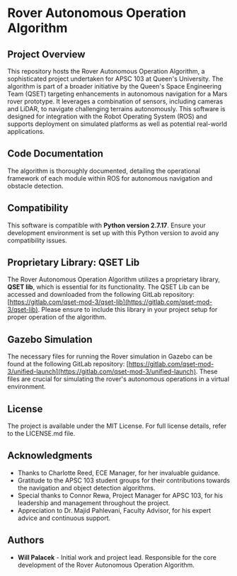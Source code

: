 # Rover Autonomous Operation Algorithm

## Project Overview
This repository hosts the Rover Autonomous Operation Algorithm, a sophisticated project undertaken for APSC 103 at Queen's University. The algorithm is part of a broader initiative by the Queen's Space Engineering Team (QSET) targeting enhancements in autonomous navigation for a Mars rover prototype. It leverages a combination of sensors, including cameras and LiDAR, to navigate challenging terrains autonomously. This software is designed for integration with the Robot Operating System (ROS) and supports deployment on simulated platforms as well as potential real-world applications.

## Code Documentation
The algorithm is thoroughly documented, detailing the operational framework of each module within ROS for autonomous navigation and obstacle detection.

## Compatibility
This software is compatible with **Python version 2.7.17**. Ensure your development environment is set up with this Python version to avoid any compatibility issues.

## Proprietary Library: QSET Lib
The Rover Autonomous Operation Algorithm utilizes a proprietary library, **QSET lib**, which is essential for its functionality. The QSET Lib can be accessed and downloaded from the following GitLab repository: [https://gitlab.com/qset-mod-3/qset-lib](https://gitlab.com/qset-mod-3/qset-lib). Please ensure to include this library in your project setup for proper operation of the algorithm.

## Gazebo Simulation
The necessary files for running the Rover simulation in Gazebo can be found at the following GitLab repository: [https://gitlab.com/qset-mod-3/unified-launch](https://gitlab.com/qset-mod-3/unified-launch). These files are crucial for simulating the rover's autonomous operations in a virtual environment.

## License
The project is available under the MIT License. For full license details, refer to the LICENSE.md file.

## Acknowledgments
- Thanks to Charlotte Reed, ECE Manager, for her invaluable guidance.
- Gratitude to the APSC 103 student groups for their contributions towards the navigation and object detection algorithms.
- Special thanks to Connor Rewa, Project Manager for APSC 103, for his leadership and management throughout the project.
- Appreciation to Dr. Majid Pahlevani, Faculty Advisor, for his expert advice and continuous support.

## Authors

- **Will Palacek** - Initial work and project lead. Responsible for the core development of the Rover Autonomous Operation Algorithm.
